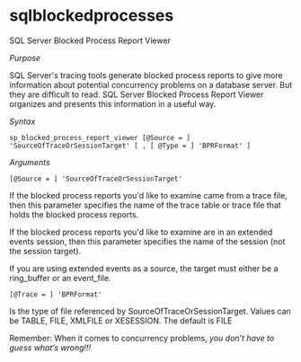 # sqlblockedprocesses
SQL Server Blocked Process Report Viewer

*Purpose*

SQL Server's tracing tools generate blocked process reports to give more information about potential concurrency problems on a database server. But they are difficult to read. SQL Server Blocked Process Report Viewer organizes and presents this information in a useful way.

*Syntax*

`sp_blocked_process_report_viewer [@Source = ] 'SourceOfTraceOrSessionTarget' [ , [ @Type = ] 'BPRFormat' ]`

*Arguments*

`[@Source = ] 'SourceOfTraceOrSessionTarget'`

If the blocked process reports you'd like to examine came from a trace file, then this parameter specifies the name of the trace table or trace file that holds the blocked process reports. 

If the blocked process reports you'd like to examine are in an extended events session, then this parameter specifies the name of the session (not the session target).

If you are using extended events as a source, the target must either be a ring_buffer or an event_file.

`[@Trace = ] 'BPRFormat'`

Is the type of file referenced by SourceOfTraceOrSessionTarget. Values can be TABLE, FILE, XMLFILE or XESESSION. The default is FILE
 
Remember: When it comes to concurrency problems, _you don’t have to guess what’s wrong!!!_
